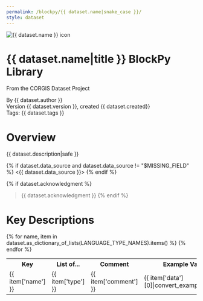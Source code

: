 ```yaml
---
permalink: /blockpy/{{ dataset.name|snake_case }}/
style: dataset
---
```


<img class="img-thumbnail float-right"
     src="/images/datasets/{{ dataset.splash }}"
     alt="{{ dataset.name }} icon"
     role="presentation">

# {{ dataset.name|title }} BlockPy Library

<p class='lead'>From the CORGIS Dataset Project</p>

<span class='text-muted'>By {{ dataset.author }}</span><br>
<span class='text-muted'>Version {{ dataset.version }}, created {{ dataset.created}}</span><br>
<span class='text-muted'>Tags: {{ dataset.tags }}</span>

# Overview

{{ dataset.description|safe }}

{% if dataset.data_source and dataset.data_source != "$MISSING_FIELD" %}
<{{ dataset.data_source }}>
{% endif %}

{% if dataset.acknowledgment %}
> {{ dataset.acknowledgment }}
{% endif %}

# Key Descriptions
    
<table class='table table-condensed table-striped table-bordered table-hover'>
<tr>
    <th class=''>Key</th>
    <th class=''>List of...</th>
    <th class=''>Comment</th>
    <th class=''>Example Value</th>
</tr>
{% for name, item in dataset.as_dictionary_of_lists(LANGUAGE_TYPE_NAMES).items() %}
<tr>
    <td>{{ item['name'] }}</td>
    <td>{{ item['type'] }}</td> 
    <td>{{ item['comment'] }}</td>
    <td>{{ item['data'][0]|convert_example_value}}</td>
</tr>
{% endfor %}
</table>

